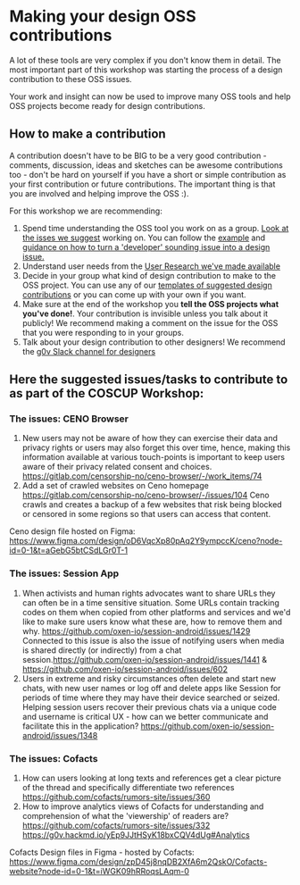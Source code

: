 # Making your design OSS contributions

A lot of these tools are very complex if you don't know them in detail. The most important part of this workshop was starting the process of a design contribution to these OSS issues.

Your work and insight can now be used to improve many OSS tools and help OSS projects become ready for design contributions.

## How to make a contribution

A contribution doesn't have to be BIG to be a very good contribution - comments, discussion, ideas and sketches can be awesome contributions too - don't be hard on yourself if you have a short or simple contribution as your first contribution or future contributions. The important thing is that you are involved and helping improve the OSS :).

For this workshop we are recommending:
1. Spend time understanding the OSS tool you work on as a group. [Look at the isses we suggest](https://github.com/sprblm/The-Design-We-Open/tree/main/oss-issues) working on. You can follow the [example](hhttps://github.com/sprblm/The-Design-We-Open/blob/main/oss-issues/example-2-translating-developer-issues-to-design-challenges.jpg) and [guidance on how to turn a 'developer' sounding issue into a design issue.](https://github.com/sprblm/The-Design-We-Open/blob/main/oss-issues/tranlating-issues-to-design-challenges.jpg)
2. Understand user needs from the [User Research we've made available](https://github.com/sprblm/The-Design-We-Open/tree/main/user-research)
3. Decide in your group what kind of design contribution to make to the OSS project. You can use any of our [templates of suggested design contributions](https://github.com/sprblm/The-Design-We-Open/tree/main/design-contribution-templates) or you can come up with your own if you want.
4. Make sure at the end of the workshop you **tell the OSS projects what you've done!**. Your contribution is invisible unless you talk about it publicly! We recommend making a comment on the issue for the OSS that you were responding to in your groups.
5. Talk about your design contribution to other designers! We recommend the [g0v Slack channel for designers](https://g0v.tw/intl/en/)


## Here the suggested issues/tasks to contribute to as part of the COSCUP Workshop:


### The issues: CENO Browser
1. New users may not be aware of how they can exercise their data and privacy rights or users may also forget this over time, hence, making this information available at various touch-points is important to keep users aware of their privacy related consent and choices.
https://gitlab.com/censorship-no/ceno-browser/-/work_items/74
2. Add a set of crawled websites on Ceno homepage
https://gitlab.com/censorship-no/ceno-browser/-/issues/104
Ceno crawls and creates a backup of a few websites that risk being blocked or censored in some regions so that users can access that content.

Ceno design file hosted on Figma: https://www.figma.com/design/oD6VqcXp80pAq2Y9ympccK/ceno?node-id=0-1&t=aGebG5btCSdLGr0T-1


### The issues: Session App
1. When activists and human rights advocates want to share URLs they can often be in a time sensitive situation. Some URLs contain tracking codes on them when copied from other platforms and services and we'd like to make sure users know what these are, how to remove them and why. https://github.com/oxen-io/session-android/issues/1429
Connected to this issue is also the issue of notifying users when media is shared directly (or indirectly) from a chat session.https://github.com/oxen-io/session-android/issues/1441 & https://github.com/oxen-io/session-android/issues/602
2. Users in extreme and risky circumstances often delete and start new chats, with new user names or log off and delete apps like Session for periods of time where they may have their device searched or seized. Helping session users recover their previous chats via a unique code and username is critical UX - how can we better communicate and facilitate this in the application? https://github.com/oxen-io/session-android/issues/1348


### The issues: Cofacts
1. How can users looking at long texts and references get a clear picture of the thread and specifically differentiate two references https://github.com/cofacts/rumors-site/issues/360
2. How to improve analytics views of Cofacts for understanding and comprehension of what the 'viewership' of readers are?https://github.com/cofacts/rumors-site/issues/332 https://g0v.hackmd.io/yEp9JJtHSyK18bxCQV4dUg#Analytics

Cofacts Design files in Figma - hosted by Cofacts:
https://www.figma.com/design/zpD45j8nqDB2XfA6m2QskO/Cofacts-website?node-id=0-1&t=iWGK09hRRoqsLAqm-0

